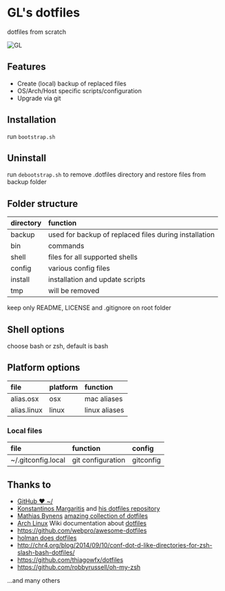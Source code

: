 # GL's dotfiles
dotfiles from scratch

![GL](https://www.gravatar.com/avatar/5d1bf77dd8f1e428f8a77078cb6a608e)

## Features
* Create (local) backup of replaced files
* OS/Arch/Host specific scripts/configuration
* Upgrade via git

## Installation
run 
`bootstrap.sh`

## Uninstall
run `debootstrap.sh` to remove .dotfiles directory and restore files from backup folder

## Folder structure
|directory|function|
|:--------|:-------|
|backup|used for backup of replaced files during installation
|bin| commands
|shell | files for all supported shells
|config| various config files
|install| installation and update scripts
|tmp| will be removed

keep only README, LICENSE and .gitignore on root folder

## Shell options
choose bash or zsh, default is bash

## Platform options
| file | platform | function |
|:-----|:---------|:---------|
|alias.osx|osx|mac aliases
|alias.linux|linux|linux aliases


### Local files
| file | function | config |
|:-----|:---------|:-------|
|~/.gitconfig.local| git configuration | gitconfig


## Thanks to

* [GitHub ❤ ~/](https://dotfiles.github.io/)
* [Konstantinos Margaritis](https://margaritis.org/) and [his dotfiles repository](https://github.com/margaritis/dotfiles)
* [Mathias Bynens](https://mathiasbynens.be/) [amazing collection of dotfiles](https://github.com/mathiasbynens/dotfiles)
* [Arch Linux](https://www.archlinux.org/) Wiki documentation about [dotfiles](https://wiki.archlinux.org/index.php/Dotfiles)
* https://github.com/webpro/awesome-dotfiles
* [holman does dotfiles](https://github.com/holman/dotfiles)
* http://chr4.org/blog/2014/09/10/conf-dot-d-like-directories-for-zsh-slash-bash-dotfiles/
* https://github.com/thiagowfx/dotfiles
* https://github.com/robbyrussell/oh-my-zsh

...and many others
